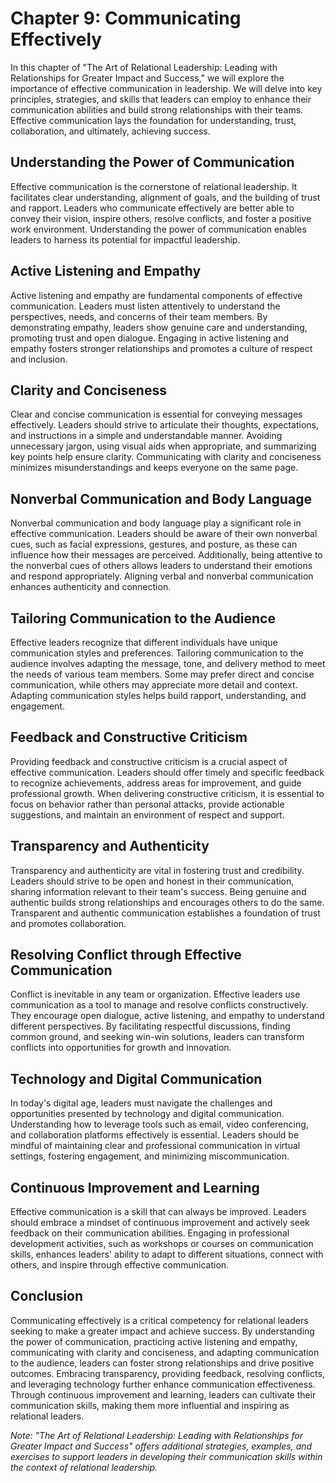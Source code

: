 Chapter 9: Communicating Effectively
====================================

In this chapter of "The Art of Relational Leadership: Leading with Relationships for Greater Impact and Success," we will explore the importance of effective communication in leadership. We will delve into key principles, strategies, and skills that leaders can employ to enhance their communication abilities and build strong relationships with their teams. Effective communication lays the foundation for understanding, trust, collaboration, and ultimately, achieving success.

Understanding the Power of Communication
----------------------------------------

Effective communication is the cornerstone of relational leadership. It facilitates clear understanding, alignment of goals, and the building of trust and rapport. Leaders who communicate effectively are better able to convey their vision, inspire others, resolve conflicts, and foster a positive work environment. Understanding the power of communication enables leaders to harness its potential for impactful leadership.

Active Listening and Empathy
----------------------------

Active listening and empathy are fundamental components of effective communication. Leaders must listen attentively to understand the perspectives, needs, and concerns of their team members. By demonstrating empathy, leaders show genuine care and understanding, promoting trust and open dialogue. Engaging in active listening and empathy fosters stronger relationships and promotes a culture of respect and inclusion.

Clarity and Conciseness
-----------------------

Clear and concise communication is essential for conveying messages effectively. Leaders should strive to articulate their thoughts, expectations, and instructions in a simple and understandable manner. Avoiding unnecessary jargon, using visual aids when appropriate, and summarizing key points help ensure clarity. Communicating with clarity and conciseness minimizes misunderstandings and keeps everyone on the same page.

Nonverbal Communication and Body Language
-----------------------------------------

Nonverbal communication and body language play a significant role in effective communication. Leaders should be aware of their own nonverbal cues, such as facial expressions, gestures, and posture, as these can influence how their messages are perceived. Additionally, being attentive to the nonverbal cues of others allows leaders to understand their emotions and respond appropriately. Aligning verbal and nonverbal communication enhances authenticity and connection.

Tailoring Communication to the Audience
---------------------------------------

Effective leaders recognize that different individuals have unique communication styles and preferences. Tailoring communication to the audience involves adapting the message, tone, and delivery method to meet the needs of various team members. Some may prefer direct and concise communication, while others may appreciate more detail and context. Adapting communication styles helps build rapport, understanding, and engagement.

Feedback and Constructive Criticism
-----------------------------------

Providing feedback and constructive criticism is a crucial aspect of effective communication. Leaders should offer timely and specific feedback to recognize achievements, address areas for improvement, and guide professional growth. When delivering constructive criticism, it is essential to focus on behavior rather than personal attacks, provide actionable suggestions, and maintain an environment of respect and support.

Transparency and Authenticity
-----------------------------

Transparency and authenticity are vital in fostering trust and credibility. Leaders should strive to be open and honest in their communication, sharing information relevant to their team's success. Being genuine and authentic builds strong relationships and encourages others to do the same. Transparent and authentic communication establishes a foundation of trust and promotes collaboration.

Resolving Conflict through Effective Communication
--------------------------------------------------

Conflict is inevitable in any team or organization. Effective leaders use communication as a tool to manage and resolve conflicts constructively. They encourage open dialogue, active listening, and empathy to understand different perspectives. By facilitating respectful discussions, finding common ground, and seeking win-win solutions, leaders can transform conflicts into opportunities for growth and innovation.

Technology and Digital Communication
------------------------------------

In today's digital age, leaders must navigate the challenges and opportunities presented by technology and digital communication. Understanding how to leverage tools such as email, video conferencing, and collaboration platforms effectively is essential. Leaders should be mindful of maintaining clear and professional communication in virtual settings, fostering engagement, and minimizing miscommunication.

Continuous Improvement and Learning
-----------------------------------

Effective communication is a skill that can always be improved. Leaders should embrace a mindset of continuous improvement and actively seek feedback on their communication abilities. Engaging in professional development activities, such as workshops or courses on communication skills, enhances leaders' ability to adapt to different situations, connect with others, and inspire through effective communication.

Conclusion
----------

Communicating effectively is a critical competency for relational leaders seeking to make a greater impact and achieve success. By understanding the power of communication, practicing active listening and empathy, communicating with clarity and conciseness, and adapting communication to the audience, leaders can foster strong relationships and drive positive outcomes. Embracing transparency, providing feedback, resolving conflicts, and leveraging technology further enhance communication effectiveness. Through continuous improvement and learning, leaders can cultivate their communication skills, making them more influential and inspiring as relational leaders.

*Note: "The Art of Relational Leadership: Leading with Relationships for Greater Impact and Success" offers additional strategies, examples, and exercises to support leaders in developing their communication skills within the context of relational leadership.*
